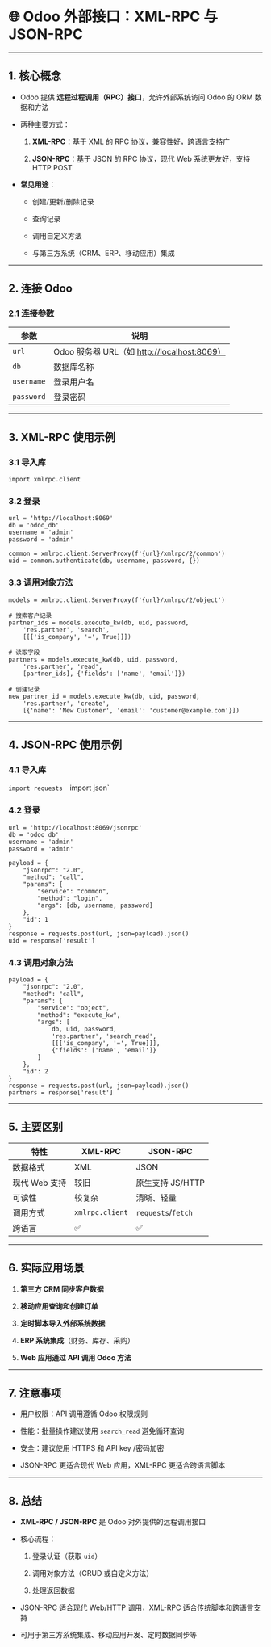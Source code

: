 # 🌐 Odoo 外部接口：XML-RPC 与 JSON-RPC

---

## 1. 核心概念

- Odoo 提供 **远程过程调用（RPC）接口**，允许外部系统访问 Odoo 的 ORM 数据和方法
    
- 两种主要方式：
    
    1. **XML-RPC**：基于 XML 的 RPC 协议，兼容性好，跨语言支持广
        
    2. **JSON-RPC**：基于 JSON 的 RPC 协议，现代 Web 系统更友好，支持 HTTP POST
        
- **常见用途**：
    
    - 创建/更新/删除记录
        
    - 查询记录
        
    - 调用自定义方法
        
    - 与第三方系统（CRM、ERP、移动应用）集成
        

---

## 2. 连接 Odoo

### 2.1 连接参数

|参数|说明|
|---|---|
|`url`|Odoo 服务器 URL（如 [http://localhost:8069）](http://localhost:8069%EF%BC%89)|
|`db`|数据库名称|
|`username`|登录用户名|
|`password`|登录密码|

---

## 3. XML-RPC 使用示例

### 3.1 导入库

`import xmlrpc.client`

### 3.2 登录

```
url = 'http://localhost:8069'
db = 'odoo_db'
username = 'admin'
password = 'admin'

common = xmlrpc.client.ServerProxy(f'{url}/xmlrpc/2/common')
uid = common.authenticate(db, username, password, {})

```

### 3.3 调用对象方法

```
models = xmlrpc.client.ServerProxy(f'{url}/xmlrpc/2/object')

# 搜索客户记录
partner_ids = models.execute_kw(db, uid, password,
    'res.partner', 'search',
    [[['is_company', '=', True]]])

# 读取字段
partners = models.execute_kw(db, uid, password,
    'res.partner', 'read',
    [partner_ids], {'fields': ['name', 'email']})

# 创建记录
new_partner_id = models.execute_kw(db, uid, password,
    'res.partner', 'create',
    [{'name': 'New Customer', 'email': 'customer@example.com'}])

```

---

## 4. JSON-RPC 使用示例

### 4.1 导入库

`import requests 
`import json`

### 4.2 登录

```
url = 'http://localhost:8069/jsonrpc'
db = 'odoo_db'
username = 'admin'
password = 'admin'

payload = {
    "jsonrpc": "2.0",
    "method": "call",
    "params": {
        "service": "common",
        "method": "login",
        "args": [db, username, password]
    },
    "id": 1
}
response = requests.post(url, json=payload).json()
uid = response['result']

```

### 4.3 调用对象方法

```
payload = {
    "jsonrpc": "2.0",
    "method": "call",
    "params": {
        "service": "object",
        "method": "execute_kw",
        "args": [
            db, uid, password,
            'res.partner', 'search_read',
            [[['is_company', '=', True]]],
            {'fields': ['name', 'email']}
        ]
    },
    "id": 2
}
response = requests.post(url, json=payload).json()
partners = response['result']

```

---

## 5. 主要区别

|特性|XML-RPC|JSON-RPC|
|---|---|---|
|数据格式|XML|JSON|
|现代 Web 支持|较旧|原生支持 JS/HTTP|
|可读性|较复杂|清晰、轻量|
|调用方式|`xmlrpc.client`|`requests`/`fetch`|
|跨语言|✅|✅|

---

## 6. 实际应用场景

1. **第三方 CRM 同步客户数据**
    
2. **移动应用查询和创建订单**
    
3. **定时脚本导入外部系统数据**
    
4. **ERP 系统集成**（财务、库存、采购）
    
5. **Web 应用通过 API 调用 Odoo 方法**
    

---

## 7. 注意事项

- 用户权限：API 调用遵循 Odoo 权限规则
    
- 性能：批量操作建议使用 `search_read` 避免循环查询
    
- 安全：建议使用 HTTPS 和 API key /密码加密
    
- JSON-RPC 更适合现代 Web 应用，XML-RPC 更适合跨语言脚本
    

---

## 8. 总结

- **XML-RPC / JSON-RPC** 是 Odoo 对外提供的远程调用接口
    
- 核心流程：
    
    1. 登录认证（获取 `uid`）
        
    2. 调用对象方法（CRUD 或自定义方法）
        
    3. 处理返回数据
        
- JSON-RPC 适合现代 Web/HTTP 调用，XML-RPC 适合传统脚本和跨语言支持
    
- 可用于第三方系统集成、移动应用开发、定时数据同步等